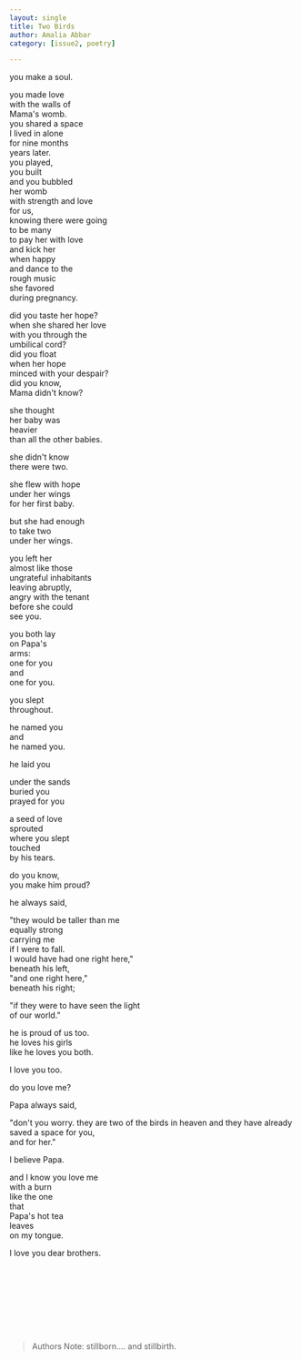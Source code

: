 ```yaml
---
layout: single
title: Two Birds
author: Amalia Abbar
category: [issue2, poetry]

---
```


you make a soul.

you made love
<br>with the walls of 
<br>Mama's womb. 
<br>you shared a space
<br>I lived in alone
<br>for nine months 
<br>years later.
<br>you played, 
<br>you built
<br>and you bubbled
<br>her womb
<br>with strength and love
<br>for us,
<br>knowing there were going
<br>to be many
<br>to pay her with love
<br>and kick her
<br>when happy
<br>and dance to the
<br>rough music
<br>she favored 
<br>during pregnancy.

did you taste her hope? 
<br>when she shared her love
<br>with you through the
<br>umbilical cord? 
<br>did you float
<br>when her hope
<br>minced with your despair? 
<br>did you know, 
<br>Mama didn't know? 

she thought
<br>her baby was 
<br>heavier
<br>than all the other babies.

she didn't know
<br>there were two.

she flew with hope
<br>under her wings
<br>for her first baby.

but she had enough
<br>to take two
<br>under her wings.

you left her
<br>almost like those
<br>ungrateful inhabitants
<br>leaving abruptly,
<br>angry with the tenant
<br>before she could
<br>see you.

you both lay
<br>on Papa's 
<br>arms:
<br>one for you
<br>and
<br>one for you.

you slept
<br>throughout.

he named you
<br>and
<br>he named you.

he laid you

under the sands
<br>buried you
<br>prayed for you

a seed of love
<br>sprouted
<br>where you slept
<br>touched
<br>by his tears.

do you know, 
<br>you make him proud?

he always said, 

"they would be taller than me
<br>equally strong
<br>carrying me
<br>if I were to fall.
<br>I would have had one right here," 
<br>beneath his left, 
<br>"and one right here,"
<br>beneath his right;

"if they were to have seen the light
<br>of our world."

he is proud of us too.
<br>he loves his girls
<br>like he loves you both.

I love you too.

do you love me? 

Papa always said, 

"don't you worry. they are two of the birds in heaven and they have already saved a space for you,
<br>and for her."

I believe Papa.

and I know you love me 
<br>with a burn
<br>like the one 
<br>that 
<br>Papa's hot tea
<br>leaves
<br>on my tongue.

I love you dear brothers. 

<br><br><br><br><br><br><br>

> Authors Note: stillborn.... and stillbirth.

